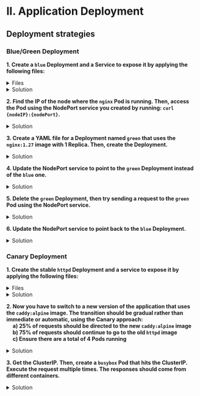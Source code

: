 # II. Application Deployment

## Deployment strategies

### Blue/Green Deployment

**1. Create a <code>blue</code> Deployment and a Service to expose it by applying the following files:**

<details><summary>Files</summary>
<p>

blue-deployment.yaml

```YAML
apiVersion: apps/v1
kind: Deployment
metadata:
  labels:
    app: blue
  name: blue
spec:
  replicas: 1
  selector:
    matchLabels:
      app: blue
  template:
    metadata:
      labels:
        app: blue
    spec:
      containers:
      - image: nginx:1.26
        name: nginx
```

</p>

node-port-service.yaml

<p>

```YAML
apiVersion: v1
kind: Service
metadata:
  creationTimestamp: null
  name: mysvc
spec:
  type: NodePort
  ports:
  - port: 80
    protocol: TCP
    targetPort: 80
    nodePort: 30008
  selector:
    app: blue    
```

</p>
</details>


<details><summary>Solution</summary>
<p>

```bash
kubectl apply -f blue-deployment.yaml
kubectl get pods #check if pods are running
kubectl apply -f node-port-service.yaml
kubectl get svc #check if service is created
```

</p>
</details>


**2. Find the IP of the node where the <code>nginx</code> Pod is running. Then, access the Pod using the NodePort service you created by running: <code>curl {nodeIP}:{nodePort}</code>.**

<details><summary>Solution</summary>
<p>

```bash
kubectl describe pod {bluePodName} | grep -i node 
kubectl get nodes -o wide 
curl {nodeIp}:30008
```

</p>
</details>


**3. Create a YAML file for a Deployment named <code>green</code> that uses the <code>nginx:1.27</code> image with 1 Replica. Then, create the Deployment.**

<details><summary>Solution</summary>
<p>

```bash
kubectl create deploy green --image=nginx:1.27 --replicas=1 --dry-run=client -o yaml > green-deployment.yaml
kubectl apply -f green-deployment.yaml
```

green-deployment.yaml

```YAML
apiVersion: apps/v1
kind: Deployment
metadata:
  labels:
    app: green
  name: green
spec:
  replicas: 1
  selector:
    matchLabels:
      app: green
  template:
    metadata:
      labels:
        app: green
    spec:
      containers:
      - image: nginx:1.27
        name: nginx
```

</p>
</details>


**4. Update the NodePort service to point to the <code>green</code> Deployment instead of the <code>blue</code> one.**

<details><summary>Solution</summary>

node-port-service.yaml

<p>

```YAML
apiVersion: v1
kind: Service
metadata:
  creationTimestamp: null
  name: mysvc
spec:
  type: NodePort
  ports:
  - port: 80
    protocol: TCP
    targetPort: 80
    nodePort: 30008
  selector:
    app: green #change    
```
```bash
kubectl apply -f node-port-service.yaml
curl {nodeIp}:30008
```
</p>
</details>


**5. Delete the <code>green</code> Deployment, then try sending a request to the <code>green</code> Pod using the NodePort service.**

<details><summary>Solution</summary>

```bash
kubectl delete deploy green
curl {nodeIp}:30008 #should not respond
```
</p>
</details>


**6. Update the NodePort service to point back to the <code>blue</code> Deployment.**
<details><summary>Solution</summary>

node-port-service.yaml

<p>

```YAML
apiVersion: v1
kind: Service
metadata:
  creationTimestamp: null
  name: mysvc
spec:
  type: NodePort
  ports:
  - port: 80
    protocol: TCP
    targetPort: 80
    nodePort: 30008
  selector:
    app: blue #change    
```
```bash
kubectl apply -f node-port-service.yaml
curl {nodeIp}:30008 #should respond
```
</p>
</details>


### Canary Deployment

**1. Create the stable <code>httpd</code> Deployment and a service to expose it by applying the following files:**

<details><summary>Files</summary>
<p>

stable-deployment.yaml

```YAML
apiVersion: apps/v1
kind: Deployment
metadata:
  labels:
    app: httpd
  name: httpd
spec:
  replicas: 4
  selector:
    matchLabels:
      app: httpd
  template:
    metadata:
      labels:
        app: httpd
        purpose: web-server
    spec:
      containers:
      - image: httpd:alpine
        name: httpd
```

</p>

svc.yaml

<p>

```YAML
apiVersion: v1
kind: Service
metadata:
  labels:
    app: httpd
  name: my-svc
spec:
  ports:
  - port: 80
    protocol: TCP
    targetPort: 80
  selector:
    purpose: web-server
```

</p>
</details>


<details><summary>Solution</summary>
<p>

```bash
kubectl apply -f stable-deployment.yaml
kubectl get pods #check if pods are running
kubectl apply -f svc.yaml
kubectl get svc #check if service is created
```

</p>
</details>


**2.	Now you have to switch to a new version of the application that uses the <code>caddy:alpine</code> image. The transition should be gradual rather than immediate or automatic, using the Canary approach: <br>  &nbsp;&nbsp;&nbsp;&nbsp; a)	25% of requests should be directed to the new <code>caddy:alpine</code> image <br>  &nbsp;&nbsp;&nbsp;&nbsp; b)	75% of requests should continue to go to the old <code>httpd</code> image <br> &nbsp;&nbsp;&nbsp;&nbsp; c)	Ensure there are a total of 4 Pods running**

<details><summary>Solution</summary>
<p>

```bash
kubectl scale deploy httpd --replicas=3 #scale down the httpd deployment to 3 pods
kubectl create deploy caddy --image=caddy --replicas=1 --dry-run=client -o yaml > canary-deployment.yaml
```

Edit the canary deployment file:


```YAML
apiVersion: apps/v1
kind: Deployment
metadata:
  labels:
    app: caddy
  name: caddy
spec:
  replicas: 1
  selector:
    matchLabels:
      app: caddy
  template:
    metadata:
      labels:
        app: caddy
        purpose: web-server #set this label 
    spec:
      containers:
      - image: caddy
        name: caddy
```

```bash
kubectl apply -f canary-deployment.yaml
```

</p>
</p>
</details>


**3. Get the ClusterIP. Then, create a <code>busybox</code> Pod that hits the ClusterIP. Execute the request multiple times. The responses should come from different containers.**

<details><summary>Solution</summary>
<p>

```bash
kubectl get svc
kubectl run busybox --image=busybox --restart=Never -it --rm -- wget -O- {clusterIp}:80 
```

</p>
</details>
